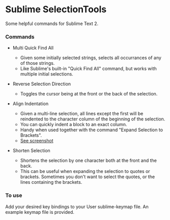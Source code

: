 Sublime SelectionTools
======================

Some helpful commands for Sublime Text 2.

### Commands

- Multi Quick Find All
    - Given some initially selected strings, selects all occurrances of any of those strings.
    - Like Sublime's built-in "Quick Find All" command, but works with multiple initial selections.

- Reverse Selection Direction
    - Toggles the cursor being at the front or the back of the selection.

- Align Indentation
    - Given a multi-line selection, all lines except the first will be reindented to the character column of the beginning of the selection.
    - You can quickly indent a block to an exact column.
    - Handy when used together with the command "Expand Selection to Brackets".
    - [See screenshot](https://raw.github.com/wiki/simonrad/sublime-selection-tools/AlignIndentation.png)

- Shorten Selection
    - Shortens the selection by one character both at the front and the back.
    - This can be useful when expanding the selection to quotes or brackets. Sometimes you don't want to select the quotes, or the lines containing the brackets.


### To use

Add your desired key bindings to your User sublime-keymap file. An example keymap file is provided.
